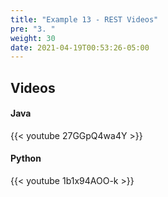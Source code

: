 ```yaml
---
title: "Example 13 - REST Videos"
pre: "3. "
weight: 30
date: 2021-04-19T00:53:26-05:00
---
```


## Videos

#### Java

{{< youtube 27GGpQ4wa4Y >}}


#### Python

{{< youtube 1b1x94AOO-k >}}
